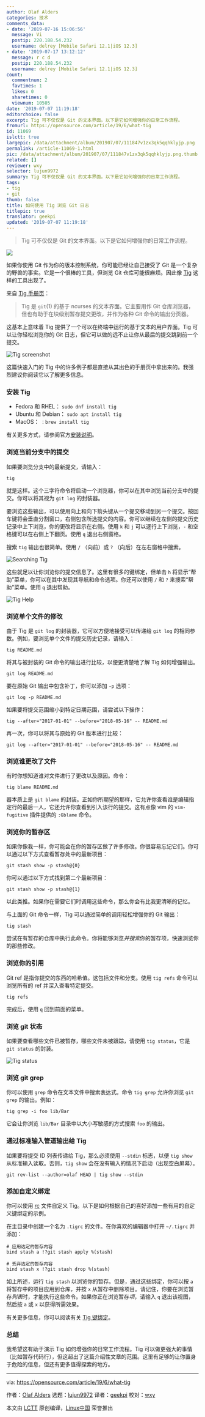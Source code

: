 ```yaml
---
author: Olaf Alders
categories: 技术
comments_data:
- date: '2019-07-16 15:06:56'
  message: Vi
  postip: 220.188.54.232
  username: delrey [Mobile Safari 12.1|iOS 12.3]
- date: '2019-07-17 13:12:12'
  message: r c d
  postip: 220.188.54.232
  username: delrey [Mobile Safari 12.1|iOS 12.3]
count:
  commentnum: 2
  favtimes: 1
  likes: 0
  sharetimes: 0
  viewnum: 10505
date: '2019-07-07 11:19:18'
editorchoice: false
excerpt: Tig 可不仅仅是 Git 的文本界面。以下是它如何增强你的日常工作流程。
fromurl: https://opensource.com/article/19/6/what-tig
id: 11069
islctt: true
largepic: /data/attachment/album/201907/07/111847v1zx3qk5qqhklyjp.png
permalink: /article-11069-1.html
pic: /data/attachment/album/201907/07/111847v1zx3qk5qqhklyjp.png.thumb.jpg
related: []
reviewer: wxy
selector: lujun9972
summary: Tig 可不仅仅是 Git 的文本界面。以下是它如何增强你的日常工作流程。
tags:
- tig
- git
thumb: false
title: 如何使用 Tig 浏览 Git 日志
titlepic: true
translator: geekpi
updated: '2019-07-07 11:19:18'
---
```



> 
> Tig 可不仅仅是 Git 的文本界面。以下是它如何增强你的日常工作流程。
> 
> 
> 


![](/data/attachment/album/201907/07/111847v1zx3qk5qqhklyjp.png)


如果你使用 Git 作为你的版本控制系统，你可能已经让自己接受了 Git 是一个复杂的野兽的事实。它是一个很棒的工具，但浏览 Git 仓库可能很麻烦。因此像 [Tig](https://jonas.github.io/tig/) 这样的工具出现了。


来自 [Tig 手册页](http://manpages.ubuntu.com/manpages/bionic/man1/tig.1.html)：



> 
> Tig 是 `git`(1) 的基于 ncurses 的文本界面。它主要用作 Git 仓库浏览器，但也有助于在块级别暂存提交更改，并作为各种 Git 命令的输出分页器。
> 
> 
> 


这基本上意味着 Tig 提供了一个可以在终端中运行的基于文本的用户界面。Tig 可以让你轻松浏览你的 Git 日志，但它可以做的远不止让你从最后的提交跳到前一个提交。


![Tig screenshot](/data/attachment/album/201907/07/111922w78yfrcezh09gi18.jpg "Tig screenshot")


这篇快速入门的 Tig 中的许多例子都是直接从其出色的手册页中拿出来的。我强烈建议你阅读它以了解更多信息。


### 安装 Tig


* Fedora 和 RHEL： `sudo dnf install tig`
* Ubuntu 和 Debian： `sudo apt install tig`
* MacOS： `：brew install tig`


有关更多方式，请参阅官方[安装说明](https://jonas.github.io/tig/INSTALL.html)。


### 浏览当前分支中的提交


如果要浏览分支中的最新提交，请输入：



```
tig
```

就是这样。这个三字符命令将启动一个浏览器，你可以在其中浏览当前分支中的提交。你可以将其视为 `git log` 的封装器。


要浏览这些输出，可以使用向上和向下箭头键从一个提交移动到另一个提交。按回车键将会垂直分割窗口，右侧包含所选提交的内容。你可以继续在左侧的提交历史记录中上下浏览，你的更改将显示在右侧。使用 `k` 和 `j` 可以逐行上下浏览，`-` 和空格键可以在右侧上下翻页。使用 `q` 退出右侧窗格。


搜索 `tig` 输出也很简单。使用 `/` （向前）或 `?` （向后）在左右窗格中搜索。


![Searching Tig](/data/attachment/album/201907/07/111926fdajcz52gczdb8bs.png "Searching Tig")


这些就足以让你浏览你的提交信息了。这里有很多的键绑定，但单击 `h` 将显示“帮助”菜单，你可以在其中发现其导航和命令选项。你还可以使用 `/` 和 `?` 来搜索“帮助”菜单。使用 `q` 退出帮助。


![Tig Help](/data/attachment/album/201907/07/111928z34e4cwe5gi5e8e5.png "Tig Help")


### 浏览单个文件的修改


由于 Tig 是 `git log` 的封装器，它可以方便地接受可以传递给 `git log` 的相同参数。例如，要浏览单个文件的提交历史记录，请输入：



```
tig README.md
```

将其与被封装的 Git 命令的输出进行比较，以便更清楚地了解 Tig 如何增强输出。



```
git log README.md
```

要在原始 Git 输出中包含补丁，你可以添加 `-p` 选项：



```
git log -p README.md
```

如果要将提交范围缩小到特定日期范围，请尝试以下操作：



```
tig --after="2017-01-01" --before="2018-05-16" -- README.md
```

再一次，你可以将其与原始的 Git 版本进行比较：



```
git log --after="2017-01-01" --before="2018-05-16" -- README.md
```

### 浏览谁更改了文件


有时你想知道谁对文件进行了更改以及原因。命令：



```
tig blame README.md
```

器本质上是 `git blame` 的封装。正如你所期望的那样，它允许你查看谁是编辑指定行的最后一人，它还允许你查看到引入该行的提交。这有点像 vim 的 `vim-fugitive` 插件提供的 `:Gblame` 命令。


### 浏览你的暂存区


如果你像我一样，你可能会在你的暂存区做了许多修改。你很容易忘记它们。你可以通过以下方式查看暂存处中的最新项目：



```
git stash show -p stash@{0}
```

你可以通过以下方式找到第二个最新项目：



```
git stash show -p stash@{1}
```

以此类推。如果你在需要它们时调用这些命令，那么你会有比我更清晰的记忆。


与上面的 Git 命令一样，Tig 可以通过简单的调用轻松增强你的 Git 输出：



```
tig stash
```

尝试在有暂存的仓库中执行此命令。你将能够浏览*并搜索*你的暂存项，快速浏览你的那些修改。


### 浏览你的引用


Git ref 是指你提交的东西的哈希值。这包括文件和分支。使用 `tig refs` 命令可以浏览所有的 ref 并深入查看特定提交。



```
tig refs
```

完成后，使用 `q` 回到前面的菜单。


### 浏览 git 状态


如果要查看哪些文件已被暂存，哪些文件未被跟踪，请使用 `tig status`，它是 `git status` 的封装。


![Tig status](/data/attachment/album/201907/07/111934kc99omloqorykps7.png "Tig status")


### 浏览 git grep


你可以使用 `grep` 命令在文本文件中搜索表达式。命令 `tig grep` 允许你浏览 `git grep` 的输出。例如：



```
tig grep -i foo lib/Bar
```

它会让你浏览 `lib/Bar` 目录中以大小写敏感的方式搜索 `foo` 的输出。


### 通过标准输入管道输出给 Tig


如果要将提交 ID 列表传递给 Tig，那么必须使用 `--stdin` 标志，以便 `tig show` 从标准输入读取。否则，`tig show` 会在没有输入的情况下启动（出现空白屏幕）。



```
git rev-list --author=olaf HEAD | tig show --stdin
```

### 添加自定义绑定


你可以使用 [rc](https://en.wikipedia.org/wiki/Run_commands) 文件自定义 Tig。以下是如何根据自己的喜好添加一些有用的自定义键绑定的示例。


在主目录中创建一个名为 `.tigrc` 的文件。在你喜欢的编辑器中打开 `~/.tigrc` 并添加：



```
# 应用选定的暂存内容
bind stash a !?git stash apply %(stash)

# 丢弃选定的暂存内容
bind stash x !?git stash drop %(stash)
```

如上所述，运行 `tig stash` 以浏览你的暂存。但是，通过这些绑定，你可以按 `a` 将暂存中的项目应用到仓库，并按 `x` 从暂存中删除项目。请记住，你要在浏览暂存*列表*时，才能执行这些命令。如果你正在浏览暂存*项*，请输入 `q` 退出该视图，然后按 `a` 或 `x` 以获得所需效果。


有关更多信息，你可以阅读有关 [Tig 键绑定](https://github.com/jonas/tig/wiki/Bindings)。


### 总结


我希望这有助于演示 Tig 如何增强你的日常工作流程。Tig 可以做更强大的事情（比如暂存代码行），但这超出了这篇介绍性文章的范围。这里有足够的让你置身于危险的信息，但还有更多值得探索的地方。




---


via: <https://opensource.com/article/19/6/what-tig>


作者：[Olaf Alders](https://opensource.com/users/oalders/users/mbbroberg/users/marcobravo) 选题：[lujun9972](https://github.com/lujun9972) 译者：[geekpi](https://github.com/geekpi) 校对：[wxy](https://github.com/wxy)


本文由 [LCTT](https://github.com/LCTT/TranslateProject) 原创编译，[Linux中国](https://linux.cn/) 荣誉推出